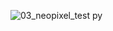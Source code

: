 ![03_neopixel_test py](https://github.com/user-attachments/assets/cf4a6ff2-6bd6-4ec7-828a-df84b7901b10)
